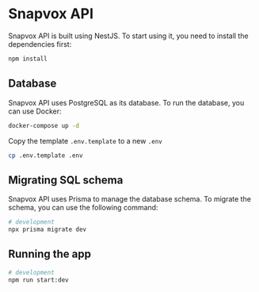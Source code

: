 # Snapvox API

Snapvox API is built using NestJS. To start using it, you need to install the dependencies first:

```bash
npm install
```

## Database

Snapvox API uses PostgreSQL as its database. To run the database, you can use Docker:

```bash
docker-compose up -d
```

Copy the template `.env.template` to a new `.env`

```bash
cp .env.template .env
```

## Migrating SQL schema

Snapvox API uses Prisma to manage the database schema. To migrate the schema, you can use the following command:

```bash
# development
npx prisma migrate dev
```

## Running the app

```bash
# development
npm run start:dev
```

